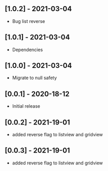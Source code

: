 ## [1.0.2] - 2021-03-04
* Bug list reverse

## [1.0.1] - 2021-03-04
* Dependencies

## [1.0.0] - 2021-03-04
* Migrate to null safety

## [0.0.1] - 2020-18-12
* Initial release

## [0.0.2] - 2021-19-01
* added reverse flag to listview and gridview

## [0.0.3] - 2021-19-01
* added reverse flag to listview and gridview
